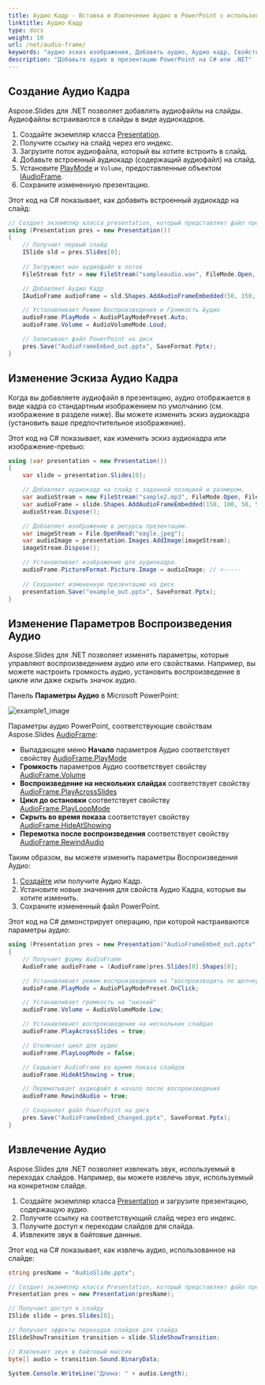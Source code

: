 ```yaml
---
title: Аудио Кадр - Вставка и Извлечение Аудио в PowerPoint с использованием C#
linktitle: Аудио Кадр
type: docs
weight: 10
url: /net/audio-frame/
keywords: "аудио эскиз изображения, Добавить аудио, Аудио кадр, Свойства аудио, Извлечь аудио, C#, Csharp, Aspose.Slides для .NET"
description: "Добавьте аудио в презентацию PowerPoint на C# или .NET"
---
```


## **Создание Аудио Кадра**
Aspose.Slides для .NET позволяет добавлять аудиофайлы на слайды. Аудиофайлы встраиваются в слайды в виде аудиокадров.

1. Создайте экземпляр класса [Presentation](https://reference.aspose.com/slides/net/aspose.slides/presentation).
2. Получите ссылку на слайд через его индекс.
3. Загрузите поток аудиофайла, который вы хотите встроить в слайд.
4. Добавьте встроенный аудиокадр (содержащий аудиофайл) на слайд.
5. Установите [PlayMode](https://reference.aspose.com/slides/net/aspose.slides/audioplaymodepreset) и `Volume`, предоставленные объектом [IAudioFrame](https://reference.aspose.com/slides/net/aspose.slides/audioframe).
6. Сохраните измененную презентацию.

Этот код на C# показывает, как добавить встроенный аудиокадр на слайд:

```c#
// Создает экземпляр класса presentation, который представляет файл презентации
using (Presentation pres = new Presentation())
{
    // Получает первый слайд
    ISlide sld = pres.Slides[0];
    
    // Загружает wav аудиофайл в поток
    FileStream fstr = new FileStream("sampleaudio.wav", FileMode.Open, FileAccess.Read);

    // Добавляет Аудио Кадр
    IAudioFrame audioFrame = sld.Shapes.AddAudioFrameEmbedded(50, 150, 100, 100, fstr);

    // Устанавливает Режим Воспроизведения и Громкость Аудио
    audioFrame.PlayMode = AudioPlayModePreset.Auto;
    audioFrame.Volume = AudioVolumeMode.Loud;

    // Записывает файл PowerPoint на диск
    pres.Save("AudioFrameEmbed_out.pptx", SaveFormat.Pptx);
}
```

## **Изменение Эскиза Аудио Кадра**

Когда вы добавляете аудиофайл в презентацию, аудио отображается в виде кадра со стандартным изображением по умолчанию (см. изображение в разделе ниже). Вы можете изменить эскиз аудиокадра (установить ваше предпочтительное изображение).

Этот код на C# показывает, как изменить эскиз аудиокадра или изображение-превью:

```c#
using (var presentation = new Presentation())
{
    var slide = presentation.Slides[0];

    // Добавляет аудиокадр на слайд с заданной позицией и размером.
    var audioStream = new FileStream("sample2.mp3", FileMode.Open, FileAccess.Read);
    var audioFrame = slide.Shapes.AddAudioFrameEmbedded(150, 100, 50, 50, audioStream);
    audioStream.Dispose();

    // Добавляет изображение в ресурсы презентации.
    var imageStream = File.OpenRead("eagle.jpeg");
    var audioImage = presentation.Images.AddImage(imageStream);
    imageStream.Dispose();

    // Устанавливает изображение для аудиокадра.
    audioFrame.PictureFormat.Picture.Image = audioImage; // <-----
    
	// Сохраняет измененную презентацию на диск
    presentation.Save("example_out.pptx", SaveFormat.Pptx);
}
```

## **Изменение Параметров Воспроизведения Аудио**

Aspose.Slides для .NET позволяет изменять параметры, которые управляют воспроизведением аудио или его свойствами. Например, вы можете настроить громкость аудио, установить воспроизведение в цикле или даже скрыть значок аудио.

Панель **Параметры Аудио** в Microsoft PowerPoint:

![example1_image](audio_frame_0.png)

Параметры аудио PowerPoint, соответствующие свойствам Aspose.Slides [AudioFrame](https://reference.aspose.com/slides/net/aspose.slides/audioframe):

- Выпадающее меню **Начало** параметров Аудио соответствует свойству [AudioFrame.PlayMode](https://reference.aspose.com/slides/net/aspose.slides/audioframe/properties/playmode) 
- **Громкость** параметров Аудио соответствует свойству [AudioFrame.Volume](https://reference.aspose.com/slides/net/aspose.slides/audioframe/properties/volume) 
- **Воспроизведение на нескольких слайдах** соответствует свойству [AudioFrame.PlayAcrossSlides](https://reference.aspose.com/slides/net/aspose.slides/audioframe/properties/playacrossslides) 
- **Цикл до остановки** соответствует свойству [AudioFrame.PlayLoopMode](https://reference.aspose.com/slides/net/aspose.slides/audioframe/properties/playloopmode) 
- **Скрыть во время показа** соответствует свойству [AudioFrame.HideAtShowing](https://reference.aspose.com/slides/net/aspose.slides/audioframe/properties/hideatshowing) 
- **Перемотка после воспроизведения** соответствует свойству [AudioFrame.RewindAudio ](https://reference.aspose.com/slides/net/aspose.slides/audioframe/properties/rewindaudio) 

Таким образом, вы можете изменить параметры Воспроизведения Аудио:

1. [Создайте](#create-audio-frame) или получите Аудио Кадр.
2. Установите новые значения для свойств Аудио Кадра, которые вы хотите изменить.
3. Сохраните измененный файл PowerPoint.

Этот код на C# демонстрирует операцию, при которой настраиваются параметры аудио:

``` csharp 
using (Presentation pres = new Presentation("AudioFrameEmbed_out.pptx"))
{
    // Получает форму AudioFrame
    AudioFrame audioFrame = (AudioFrame)pres.Slides[0].Shapes[0];

    // Устанавливает режим воспроизведения на "воспроизводить по щелчку"
    audioFrame.PlayMode = AudioPlayModePreset.OnClick;

    // Устанавливает громкость на "низкий"
    audioFrame.Volume = AudioVolumeMode.Low;

    // Устанавливает воспроизведение на нескольких слайдах
    audioFrame.PlayAcrossSlides = true;

    // Отключает цикл для аудио
    audioFrame.PlayLoopMode = false;

    // Скрывает AudioFrame во время показа слайдов
    audioFrame.HideAtShowing = true;

    // Перематывает аудиофайл в начало после воспроизведения
    audioFrame.RewindAudio = true;

    // Сохраняет файл PowerPoint на диск
    pres.Save("AudioFrameEmbed_changed.pptx", SaveFormat.Pptx);
}
```

## **Извлечение Аудио**
Aspose.Slides для .NET позволяет извлекать звук, используемый в переходах слайдов. Например, вы можете извлечь звук, используемый на конкретном слайде.

1. Создайте экземпляр класса [Presentation](https://reference.aspose.com/slides/net/aspose.slides/presentation) и загрузите презентацию, содержащую аудио.
2. Получите ссылку на соответствующий слайд через его индекс.
3. Получите доступ к переходам слайдов для слайда.
4. Извлеките звук в байтовые данные.

Этот код на C# показывает, как извлечь аудио, использованное на слайде:

```c#
string presName = "AudioSlide.pptx";

// Создает экземпляр класса Presentation, который представляет файл презентации
Presentation pres = new Presentation(presName);

// Получает доступ к слайду
ISlide slide = pres.Slides[0];

// Получает эффекты переходов слайдов для слайда
ISlideShowTransition transition = slide.SlideShowTransition;

// Извлекает звук в байтовый массив
byte[] audio = transition.Sound.BinaryData;

System.Console.WriteLine("Длина: " + audio.Length);
```